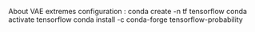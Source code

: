 About VAE extremes configuration : conda create -n tf tensorflow conda activate tensorflow conda install -c conda-forge tensorflow-probability